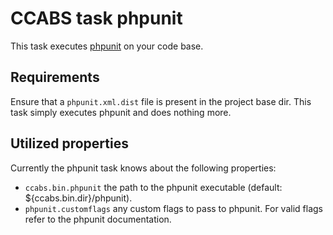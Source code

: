 CCABS task phpunit
==================

This task executes [phpunit](https://github.com/squizlabs/PHP_CodeSniffer) on your code base.

Requirements
------------

Ensure that a `phpunit.xml.dist` file is present in the project base dir.
This task simply executes phpunit and does nothing more.

Utilized properties
-------------------

Currently the phpunit task knows about the following properties:
* `ccabs.bin.phpunit` the path to the phpunit executable (default: ${ccabs.bin.dir}/phpunit).
* `phpunit.customflags` any custom flags to pass to phpunit. For valid flags refer to the phpunit documentation.
